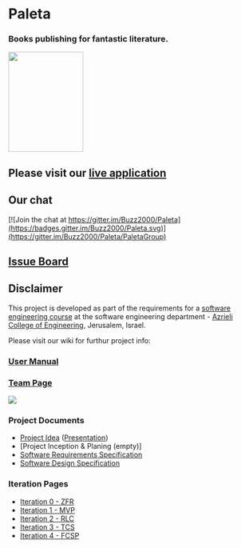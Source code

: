 # Paleta

### Books publishing for fantastic literature.

<img src="../../blob/master/IMGs_Paleta/Logo.jpg" width="150" height="200">

## Please visit our [live application](http://paletapublishing.azurewebsites.net/#/home)

## Our chat
[![Join the chat at https://gitter.im/Buzz2000/Paleta](https://badges.gitter.im/Buzz2000/Paleta.svg)](https://gitter.im/Buzz2000/Paleta/PaletaGroup)

## [Issue Board](https://huboard.com/Buzz2000/Paleta)

## Disclaimer
This project is developed as part of the requirements for a [software engineering course](https://github.com/jce-il/se-class/wiki) at the software engineering department - [Azrieli College of Engineering](http://www.jce.ac.il/), Jerusalem, Israel.

Please visit our wiki for furthur project info: 

### [User Manual](../../wiki/user-manual)

### [Team Page](../../wiki/team)
![](../../blob/master/IMGs_Paleta/team.jpg)

### Project Documents
- [Project Idea](../../blob/master/PDFs/Paleta-proposition.pdf) ([Presentation](../../blob/master/PDFs/Paleta.pdf))
- [Project Inception & Planing (empty)]
- [Software Requirements Specification](../../wiki/SRS)
- [Software Design Specification](../../wiki/sds)

### Iteration Pages
- [Iteration 0 - ZFR](../../wiki/ZFR)
- [Iteration 1 - MVP](../../wiki/MVP)
- [Iteration 2 - RLC]()
- [Iteration 3 - TCS]()
- [Iteration 4 - FCSP]()



